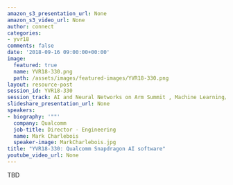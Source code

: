 ```yaml
---
amazon_s3_presentation_url: None
amazon_s3_video_url: None
author: connect
categories:
- yvr18
comments: false
date: '2018-09-16 09:00:00+00:00'
image:
  featured: true
  name: YVR18-330.png
  path: /assets/images/featured-images/YVR18-330.png
layout: resource-post
session_id: YVR18-330
session_track: AI and Neural Networks on Arm Summit , Machine Learning/AI
slideshare_presentation_url: None
speakers:
- biography: '""'
  company: Qualcomm
  job-title: Director - Engineering
  name: Mark Charlebois
  speaker-image: MarkCharlebois.jpg
title: "YVR18-330: Qualcomm Snapdragon AI software"
youtube_video_url: None
---
```


TBD